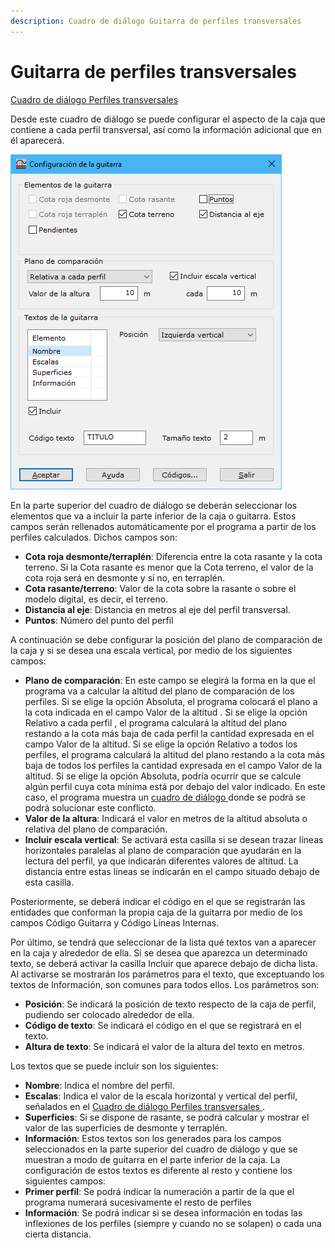```yaml
---
description: Cuadro de diálogo Guitarra de perfiles transversales
---
```


# Guitarra de perfiles transversales

[Cuadro de diálogo Perfiles transversales](perfiles-transversales.md)

Desde este cuadro de diálogo se puede configurar el aspecto de la caja que contiene a cada perfil transversal, así como la información adicional que en él aparecerá.

![Cuadro de di&#xE1;logo Configuraci&#xF3;n de la guitarra de perfiles transversales](../../../.gitbook/assets/image%20%2853%29.png)

En la parte superior del cuadro de diálogo se deberán seleccionar los elementos que va a incluir la parte inferior de la caja o guitarra. Estos campos serán rellenados automáticamente por el programa a partir de los perfiles calculados. Dichos campos son:

* **Cota roja desmonte/terraplén**: Diferencia entre la cota rasante y la cota terreno. Si la Cota rasante es menor que la Cota terreno, el valor de la cota roja será en desmonte y si no, en terraplén.
* **Cota rasante/terreno**: Valor de la cota sobre la rasante o sobre el modelo digital, es decir, el terreno.
* **Distancia al eje**: Distancia en metros al eje del perfil transversal.
* **Puntos**: Número del punto del perfil

A continuación se debe configurar la posición del plano de comparación de la caja y si se desea una escala vertical, por medio de los siguientes campos:

* **Plano de comparación**: En este campo se elegirá la forma en la que el programa va a calcular la altitud del plano de comparación de los perfiles. Si se elige la opción Absoluta, el programa colocará el plano a la cota indicada en el campo Valor de la altitud . Si se elige la opción Relativo a cada perfil , el programa calculará la altitud del plano restando a la cota más baja de cada perfil la cantidad expresada en el campo Valor de la altitud. Si se elige la opción Relativo a todos los perfiles, el programa calculará la altitud del plano restando a la cota más baja de todos los perfiles la cantidad expresada en el campo Valor de la altitud. Si se elige la opción Absoluta, podría ocurrir que se calcule algún perfil cuya cota mínima está por debajo del valor indicado. En este caso, el programa muestra un [cuadro de diálogo ](conflicto-con-el-plano-de-comparacion.md)donde se podrá se podrá solucionar este conflicto.
* **Valor de la altura**: Indicará el valor en metros de la altitud absoluta o relativa del plano de comparación.
* **Incluir escala vertical**: Se activará esta casilla si se desean trazar líneas horizontales paralelas al plano de comparación que ayudarán en la lectura del perfil, ya que indicarán diferentes valores de altitud. La distancia entre estas líneas se indicarán en el campo situado debajo de esta casilla.

Posteriormente, se deberá indicar el código en el que se registrarán las entidades que conforman la propia caja de la guitarra por medio de los campos Código Guitarra y Código Líneas Internas.

Por último, se tendrá que seleccionar de la lista qué textos van a aparecer en la caja y alrededor de ella. Si se desea que aparezca un determinado texto, se deberá activar la casilla Incluir que aparece debajo de dicha lista. Al activarse se mostrarán los parámetros para el texto, que exceptuando los textos de Información, son comunes para todos ellos. Los parámetros son:

* **Posición**: Se indicará la posición de texto respecto de la caja de perfil, pudiendo ser colocado alrededor de ella.
* **Código de texto**: Se indicará el código en el que se registrará en el texto.
* **Altura de texto**: Se indicará el valor de la altura del texto en metros.

Los textos que se puede incluir son los siguientes:

* **Nombre**: Indica el nombre del perfil.
* **Escalas**: Indica el valor de la escala horizontal y vertical del perfil, señalados en el [Cuadro de diálogo Perfiles transversales ](perfiles-transversales.md).
* **Superficies**: Si se dispone de rasante, se podrá calcular y mostrar el valor de las superficies de desmonte y terraplén.
* **Información**: Estos textos son los generados para los campos seleccionados en la parte superior del cuadro de diálogo y que se muestran a modo de guitarra en el parte inferior de la caja. La configuración de estos textos es diferente al resto y contiene los siguientes campos:
* **Primer perfil**: Se podrá indicar la numeración a partir de la que el programa numerará sucesivamente el resto de perfiles
* **Información**: Se podrá indicar si se desea información en todas las inflexiones de los perfiles \(siempre y cuando no se solapen\) o cada una cierta distancia.

